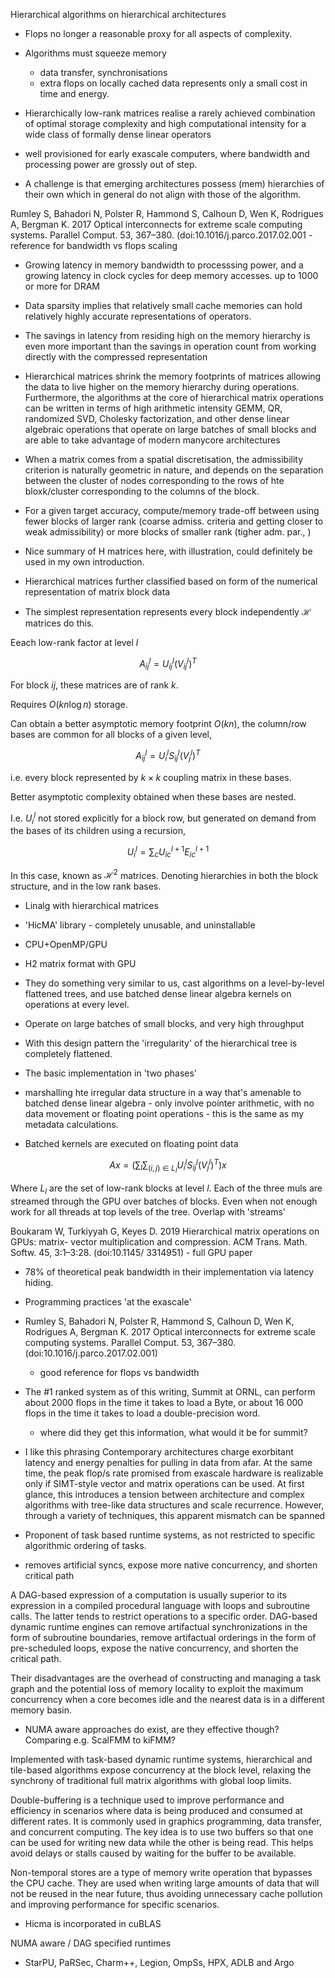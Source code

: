 Hierarchical algorithms on hierarchical architectures

- Flops no longer a reasonable proxy for all aspects of complexity.

- Algorithms must squeeze memory
    - data transfer, synchronisations
    - extra flops on locally cached data represents only a small cost in time and energy.

- Hierarchically low-rank matrices realise a rarely achieved combination of optimal storage complexity and high computational intensity for a wide class of formally dense linear operators

- well provisioned for early exascale computers, where bandwidth and processing power are grossly out of step.

- A challenge is that emerging architectures possess (mem) hierarchies of their own which in general do not align with those of the algorithm.

Rumley S, Bahadori N, Polster R, Hammond S, Calhoun D, Wen K, Rodrigues A, Bergman K. 2017 Optical interconnects for extreme scale computing systems. Parallel Comput. 53, 367–380. (doi:10.1016/j.parco.2017.02.001
    - reference for bandwidth vs flops scaling

- Growing latency in memory bandwidth to processsing power, and a growing latency in clock cycles for deep memory accesses. up to 1000 or more for DRAM

- Data sparsity implies that relatively small cache memories can hold relatively highly accurate representations of operators.

- The savings in latency from residing high on the memory hierarchy is even more important than the savings in operation count from working directly with the compressed representation

- Hierarchical matrices shrink the memory footprints of matrices allowing the data to live higher on the memory hierarchy during operations. Furthermore, the algorithms at the core of hierarchical matrix operations can be written in terms of high arithmetic intensity GEMM, QR, randomized SVD, Cholesky factorization, and other dense linear algebraic operations that operate on large batches of small blocks and are able to take advantage of modern manycore architectures

- When a matrix comes from a spatial discretisation, the admissibility criterion is naturally geometric in nature, and depends on the separation between the cluster of nodes corresponding to the rows of hte bloxk/cluster corresponding to the columns of the block.

- For a given target accuracy, compute/memory trade-off between using fewer blocks of larger rank (coarse admiss. criteria and getting closer to weak admissibility) or more blocks of smaller rank (tigher adm. par., )

- Nice summary of H matrices here, with illustration, could definitely be used in my own introduction.

- Hierarchical matrices further classified based on form of the numerical representation of matrix block data

- The simplest representation represents every block independently $\mathcal{H}$ matrices do this.

Eeach low-rank factor at level $l$

$$
A_{ij}^l = U_{ij}^l(V_{ij}^l)^T
$$

For block $ij$, these matrices are of rank $k$.

Requires $O(kn \log{n})$ storage.

Can obtain a better asymptotic memory footprint $O(kn)$, the column/row bases are common for all blocks of a given level,

$$
A_{ij}^l = U_i^l S_{ij}^l (V_j^l)^T
$$

i.e. every block represented by $k \times k$ coupling matrix in these bases.

Better asymptotic complexity obtained when these bases are nested.

I.e. $U_i^l$ not stored explicitly for a block row, but generated on demand from the bases of its children using a recursion,

$$
U_i^l = \sum_c U_{ic}^{l+1}E_{ic}^{l+1}
$$

In this case, known as $\mathcal{H}^2$ matrices. Denoting hierarchies in both the block structure, and in the low rank bases.

- Linalg with hierarchical matrices
- 'HicMA' library - completely unusable, and uninstallable
- CPU+OpenMP/GPU
- H2 matrix format with GPU
- They do something very similar to us, cast algorithms on a level-by-level flattened trees, and use batched dense linear algebra kernels on operations at every level.
- Operate on large batches of small blocks, and very high throughput

- With this design pattern the 'irregularity' of the hierarchical tree is completely flattened.

- The basic implementation in 'two phases'
- marshalling hte irregular data structure in a way that's amenable to batched dense linear algebra - only involve pointer arithmetic, with no data movement or floating point operations - this is the same as my metadata calculations.

- Batched kernels are executed on floating point data

$$
Ax = \left( \sum_l \sum_{(i, j) \in L_l} U_i^l S_{ij}^l (V_{j}^l)^T \right) x
$$

Where $L_l$ are the set of low-rank blocks at level $l$. Each of the three muls are streamed through the GPU over batches of blocks. Even when not enough work for all threads at top levels of the tree. Overlap with 'streams'

Boukaram W, Turkiyyah G, Keyes D. 2019 Hierarchical matrix operations on GPUs: matrix- vector multiplication and compression. ACM Trans. Math. Softw. 45, 3:1–3:28. (doi:10.1145/ 3314951) - full GPU paper

- 78% of theoretical peak bandwidth in their implementation via latency hiding.

- Programming practices 'at the exascale'

- Rumley S, Bahadori N, Polster R, Hammond S, Calhoun D, Wen K, Rodrigues A, Bergman K. 2017 Optical interconnects for extreme scale computing systems. Parallel Comput. 53, 367–380. (doi:10.1016/j.parco.2017.02.001)
    - good reference for flops vs bandwidth

- The #1 ranked system as of this writing, Summit at ORNL, can perform about 2000 flops in the time it takes to load a Byte, or about 16 000 flops in the time it takes to load a double-precision word.
    - where did they get this information, what would it be for summit?

- I like this phrasing
Contemporary architectures charge exorbitant latency and energy penalties for pulling in data from afar. At the same time, the peak flop/s rate promised from exascale hardware is realizable only if SIMT-style vector and matrix operations can be used.
At first glance, this introduces a tension between architecture and complex algorithms with tree-like data structures and scale recurrence. However, through a variety of techniques, this apparent mismatch can be spanned


- Proponent of task based runtime systems, as not restricted to specific algorithmic ordering of tasks.
- removes artificial syncs, expose more native concurrency, and shorten critical path

A DAG-based expression of a computation is usually superior to its expression in a compiled procedural language with loops and subroutine calls. The latter tends to restrict operations to a specific order. DAG-based dynamic runtime engines can remove artifactual synchronizations in the form of subroutine boundaries, remove artifactual orderings in the form of pre-scheduled loops, expose the native concurrency, and shorten the critical path.

Their disadvantages are the overhead of constructing and managing a task graph and the potential loss of memory locality to exploit the maximum concurrency when a core becomes idle and the nearest data is in a different memory basin.

- NUMA aware approaches do exist, are they effective though? Comparing e.g. ScalFMM to kiFMM?

Implemented with task-based dynamic runtime systems, hierarchical and tile-based algorithms expose concurrency at the block level, relaxing the synchrony of traditional full matrix algorithms with global loop limits.


Double-buffering is a technique used to improve performance and efficiency in scenarios where data is being produced and consumed at different rates. It is commonly used in graphics programming, data transfer, and concurrent computing. The key idea is to use two buffers so that one can be used for writing new data while the other is being read. This helps avoid delays or stalls caused by waiting for the buffer to be available.

Non-temporal stores are a type of memory write operation that bypasses the CPU cache. They are used when writing large amounts of data that will not be reused in the near future, thus avoiding unnecessary cache pollution and improving performance for specific scenarios.

- Hicma is incorporated in cuBLAS

NUMA aware / DAG specified runtimes

- StarPU, PaRSec, Charm++, Legion, OmpSs, HPX, ADLB and Argo